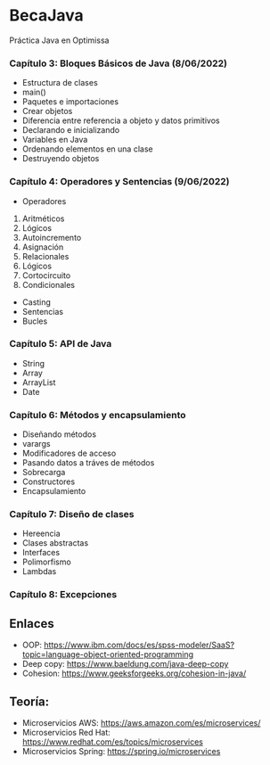 # BecaJava
Práctica Java en Optimissa

### Capítulo 3: Bloques Básicos de Java (8/06/2022)

- Estructura de clases
- main()
- Paquetes e importaciones
- Crear objetos
- Diferencia entre referencia a objeto y datos primitivos
- Declarando e inicializando
- Variables en Java
- Ordenando elementos en una clase
- Destruyendo objetos

### Capítulo 4: Operadores y Sentencias (9/06/2022)

- Operadores
<ol>
  <li>Aritméticos</li>
  <li>Lógicos</li>
  <li>Autoincremento</li>
  <li>Asignación</li>
  <li>Relacionales</li>
  <li>Lógicos</li>
  <li>Cortocircuito</li>
  <li>Condicionales</li>
</ol>

- Casting
- Sentencias
- Bucles

### Capítulo 5: API de Java

- String
- Array
- ArrayList
- Date

### Capítulo 6: Métodos y encapsulamiento

- Diseñando métodos
- varargs
- Modificadores de acceso
- Pasando datos a tráves de métodos
- Sobrecarga
- Constructores
- Encapsulamiento


### Capítulo 7: Diseño de clases

- Hereencia
- Clases abstractas
- Interfaces
- Polimorfismo
- Lambdas

### Capítulo 8: Excepciones


## Enlaces

- OOP: https://www.ibm.com/docs/es/spss-modeler/SaaS?topic=language-object-oriented-programming
- Deep copy: https://www.baeldung.com/java-deep-copy
- Cohesion: https://www.geeksforgeeks.org/cohesion-in-java/

## Teoría: 

- Microservicios AWS: https://aws.amazon.com/es/microservices/
- Microservicios Red Hat: https://www.redhat.com/es/topics/microservices
- Microservicios Spring: https://spring.io/microservices
